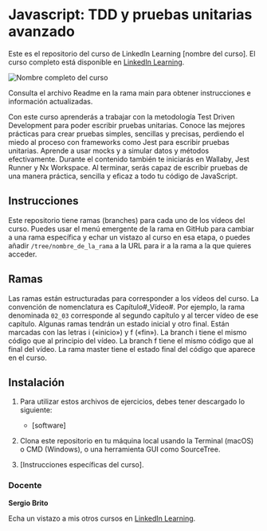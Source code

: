 # Javascript: TDD y pruebas unitarias avanzado

Este es el repositorio del curso de LinkedIn Learning [nombre del curso]. El curso completo está disponible en [LinkedIn Learning][lil-course-url].

![Nombre completo del curso][lil-thumbnail-url] 

Consulta el archivo Readme en la rama main para obtener instrucciones e información actualizadas.

Con este curso aprenderás a trabajar con la metodología Test Driven Development para poder escribir pruebas unitarias. Conoce las mejores prácticas para crear pruebas simples, sencillas y precisas, perdiendo el miedo al proceso con frameworks como Jest  para escribir pruebas unitarias. Aprende a usar mocks y a simular datos y métodos efectivamente. Durante el contenido también te iniciarás en Wallaby, Jest Runner y Nx Workspace. Al terminar, serás capaz de escribir pruebas de una manera práctica, sencilla y eficaz a todo tu código de JavaScript.		

## Instrucciones

Este repositorio tiene ramas (branches) para cada uno de los vídeos del curso. Puedes usar el menú emergente de la rama en GitHub para cambiar a una rama específica y echar un vistazo al curso en esa etapa, o puedes añadir `/tree/nombre_de_la_rama` a la URL para ir a la rama a la que quieres acceder.

## Ramas

Las ramas están estructuradas para corresponder a los vídeos del curso. La convención de nomenclatura es Capítulo#_Vídeo#. Por ejemplo, la rama denominada `02_03` corresponde al segundo capítulo y al tercer vídeo de ese capítulo. Algunas ramas tendrán un estado inicial y otro final. Están marcadas con las letras i («inicio») y f («fin»). La branch i tiene el mismo código que al principio del vídeo. La branch f tiene el mismo código que al final del vídeo. La rama master tiene el estado final del código que aparece en el curso.

## Instalación

1. Para utilizar estos archivos de ejercicios, debes tener descargado lo siguiente:
   - [software]

2. Clona este repositorio en tu máquina local usando la Terminal (macOS) o CMD (Windows), o una herramienta GUI como SourceTree.
3. [Instrucciones específicas del curso].

### Docente

**Sergio Brito**

Echa un vistazo a mis otros cursos en [LinkedIn Learning](https://www.linkedin.com/learning/instructors/sergio-brito).

[lil-course-url]: https://www.linkedin.com/learning/building-a-graphql-project-with-react-js
[lil-thumbnail-url]: https://cdn.lynda.com/course/2875095/2875095-1615224395432-16x9.jpg
